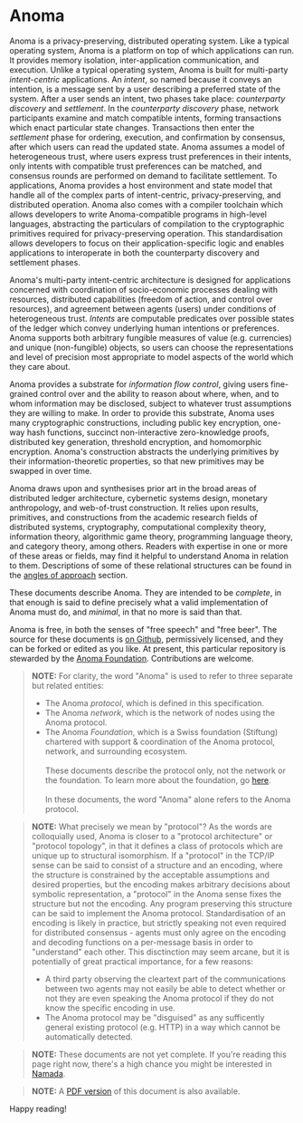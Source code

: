 # Anoma

Anoma is a privacy-preserving, distributed operating system. Like a typical operating system, Anoma is a platform on top of which applications can run. It provides memory isolation, inter-application communication, and execution. Unlike a typical operating system, Anoma is built for multi-party _intent-centric_ applications. An _intent_, so named because it conveys an intention, is a message sent by a user describing a preferred state of the system. After a user sends an intent, two phases take place: _counterparty discovery_ and _settlement_. In the _counterparty discovery_ phase, network participants examine and match compatible intents, forming transactions which enact particular state changes. Transactions then enter the _settlement_ phase for ordering, execution, and confirmation by consensus, after which users can read the updated state. Anoma assumes a model of heterogeneous trust, where users express trust preferences in their intents, only intents with compatible trust preferences can be matched, and consensus rounds are performed on demand to facilitate settlement. To applications, Anoma provides a host environment and state model that handle all of the complex parts of intent-centric, privacy-preserving, and distributed operation. Anoma also comes with a compiler toolchain which allows developers to write Anoma-compatible programs in high-level languages, abstracting the particulars of compilation to the cryptographic primitives required for privacy-preserving operation. This standardisation allows developers to focus on their application-specific logic and enables applications to interoperate in both the counterparty discovery and settlement phases.

Anoma's multi-party intent-centric architecture is designed for applications concerned with coordination of socio-economic processes dealing with resources, distributed capabilities (freedom of action, and control over resources), and agreement between agents (users) under conditions of heterogeneous trust. _Intents_ are computable predicates over possible states of the ledger which convey underlying human intentions or preferences. Anoma supports both arbitrary fungible measures of value (e.g. currencies) and unique (non-fungible) objects, so users can choose the representations and level of precision most appropriate to model aspects of the world which they care about.

Anoma provides a substrate for _information flow control_, giving users fine-grained control over and the ability to reason about where, when, and to whom information may be disclosed, subject to whatever trust assumptions they are willing to make. In order to provide this substrate, Anoma uses many cryptographic constructions, including public key encryption, one-way hash functions, succinct non-interactive zero-knowledge proofs, distributed key generation, threshold encryption, and homomorphic encryption. Anoma's construction abstracts the underlying primitives by their information-theoretic properties, so that new primitives may be swapped in over time.

Anoma draws upon and synthesises prior art in the broad areas of distributed ledger architecture, cybernetic systems design, monetary anthropology, and web-of-trust construction. It relies upon results, primitives, and constructions from the academic research fields of distributed systems, cryptography, computational complexity theory, information theory, algorithmic game theory, programming language theory, and category theory, among others. Readers with expertise in one or more of these areas or fields, may find it helpful to understand Anoma in relation to them. Descriptions of some of these relational structures can be found in the [angles of approach](./angles-of-approach.md) section.

These documents describe Anoma. They are intended to be _complete_, in that enough is said to define precisely what a valid implementation of Anoma must do, and _minimal_, in that no more is said than that.

Anoma is free, in both the senses of "free speech" and "free beer". The source for these documents is [on Github](https://github.com/anoma/specs), permissively licensed, and they can be forked or edited as you like. At present, this particular repository is stewarded by the [Anoma Foundation](https://anoma.foundation/). Contributions are welcome.

> **NOTE:** For clarity, the word "Anoma" is used to refer to three separate but related entities:
> - The Anoma _protocol_, which is defined in this specification.
> - The Anoma _network_, which is the network of nodes using the Anoma protocol.
> - The Anoma _Foundation_, which is a Swiss foundation (Stiftung) chartered with support & coordination of the Anoma protocol, network, and surrounding ecosystem.
> <br /><br />These documents describe the protocol only, not the network or the foundation. To learn more about the foundation, go [here](https://anoma.foundation).
> <br /><br />In these documents, the word "Anoma" alone refers to the Anoma protocol.

> **NOTE:** What precisely we mean by "protocol"? As the words are colloquially used, Anoma is closer to a "protocol architecture" or "protocol topology", in that it defines a class of protocols which are unique up to structural isomorphism. If a "protocol" in the TCP/IP sense can be said to consist of a structure and an encoding, where the structure is constrained by the acceptable assumptions and desired properties, but the encoding makes arbitrary decisions about symbolic representation, a "protocol" in the Anoma sense fixes the structure but not the encoding. Any program preserving this structure can be said to implement the Anoma protocol. Standardisation of an encoding is likely in practice, but strictly speaking not even required for distributed consensus - agents must only agree on the encoding and decoding functions on a per-message basis in order to "understand" each other. This disctinction may seem arcane, but it is potentially of great practical importance, for a few reasons:
> - A third party observing the cleartext part of the communications between two agents may not easily be able to detect whether or not they are even speaking the Anoma protocol if they do not know the specific encoding in use.
> - The Anoma protocol may be "disguised" as any sufficently general existing protocol (e.g. HTTP) in a way which cannot be automatically detected.

> **NOTE:** These documents are not yet complete. If you're reading this page right now, there's a high chance you might be interested in [Namada](https://namada.net).

> **NOTE:** A [PDF version](https://specs.anoma.net/main/anoma-specs.pdf) of this document is also available.

Happy reading!
